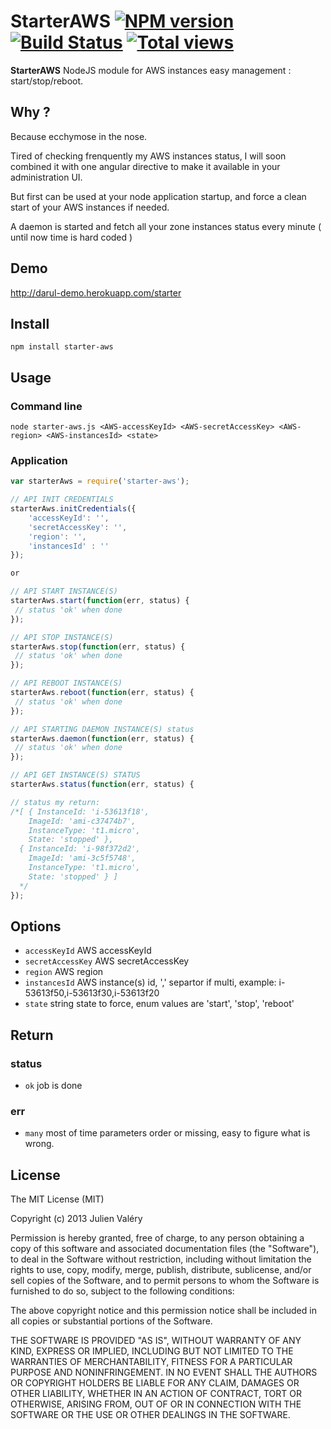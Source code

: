 # StarterAWS [![NPM version](https://badge.fury.io/js/starter-aws.png)](http://badge.fury.io/js/starter-aws) [![Build Status](https://travis-ci.org/darul75/starter-aws.png?branch=master)](https://travis-ci.org/darul75/starter-aws) [![Total views](https://sourcegraph.com/api/repos/github.com/darul75/starter-aws/counters/views.png)](https://sourcegraph.com/github.com/darul75/starter-aws)

**StarterAWS** NodeJS module for AWS instances easy management : start/stop/reboot.

## Why ?

Because ecchymose in the nose. 

Tired of checking frenquently my AWS instances status, I will soon combined it with one angular directive to make it available in your administration UI.

But first can be used at your node application startup, and force a clean start of your AWS instances if needed.

A daemon is started and fetch all your zone instances status every minute ( until now time is hard coded )

## Demo

http://darul-demo.herokuapp.com/starter

## Install

~~~
npm install starter-aws
~~~

## Usage

### Command line
```
node starter-aws.js <AWS-accessKeyId> <AWS-secretAccessKey> <AWS-region> <AWS-instancesId> <state>
```

### Application
```javascript
var starterAws = require('starter-aws');

// API INIT CREDENTIALS
starterAws.initCredentials({
    'accessKeyId': '',
    'secretAccessKey': '',
    'region': '',
    'instancesId' : ''
});

or

// API START INSTANCE(S)
starterAws.start(function(err, status) {
 // status 'ok' when done 
});

// API STOP INSTANCE(S)
starterAws.stop(function(err, status) {
 // status 'ok' when done 
});

// API REBOOT INSTANCE(S)
starterAws.reboot(function(err, status) {
 // status 'ok' when done 
});

// API STARTING DAEMON INSTANCE(S) status
starterAws.daemon(function(err, status) {
 // status 'ok' when done 
});

// API GET INSTANCE(S) STATUS
starterAws.status(function(err, status) {

// status my return:
/*[ { InstanceId: 'i-53613f18',
    ImageId: 'ami-c37474b7',
    InstanceType: 't1.micro',
    State: 'stopped' },
  { InstanceId: 'i-98f372d2',
    ImageId: 'ami-3c5f5748',
    InstanceType: 't1.micro',
    State: 'stopped' } ]
  */  
});
```

## Options

* `accessKeyId` AWS accessKeyId
* `secretAccessKey` AWS secretAccessKey
* `region` AWS region
* `instancesId` AWS instance(s) id, ',' separtor if multi, example: i-53613f50,i-53613f30,i-53613f20
* `state` string state to force, enum values are 'start', 'stop', 'reboot'
        
## Return    

### status
* `ok` job is done

### err
* `many`  most of time parameters order or missing, easy to figure what is wrong.

## License

The MIT License (MIT)

Copyright (c) 2013 Julien Valéry

Permission is hereby granted, free of charge, to any person obtaining a copy
of this software and associated documentation files (the "Software"), to deal
in the Software without restriction, including without limitation the rights
to use, copy, modify, merge, publish, distribute, sublicense, and/or sell
copies of the Software, and to permit persons to whom the Software is
furnished to do so, subject to the following conditions:

The above copyright notice and this permission notice shall be included in
all copies or substantial portions of the Software.

THE SOFTWARE IS PROVIDED "AS IS", WITHOUT WARRANTY OF ANY KIND, EXPRESS OR
IMPLIED, INCLUDING BUT NOT LIMITED TO THE WARRANTIES OF MERCHANTABILITY,
FITNESS FOR A PARTICULAR PURPOSE AND NONINFRINGEMENT. IN NO EVENT SHALL THE
AUTHORS OR COPYRIGHT HOLDERS BE LIABLE FOR ANY CLAIM, DAMAGES OR OTHER
LIABILITY, WHETHER IN AN ACTION OF CONTRACT, TORT OR OTHERWISE, ARISING FROM,
OUT OF OR IN CONNECTION WITH THE SOFTWARE OR THE USE OR OTHER DEALINGS IN
THE SOFTWARE.
